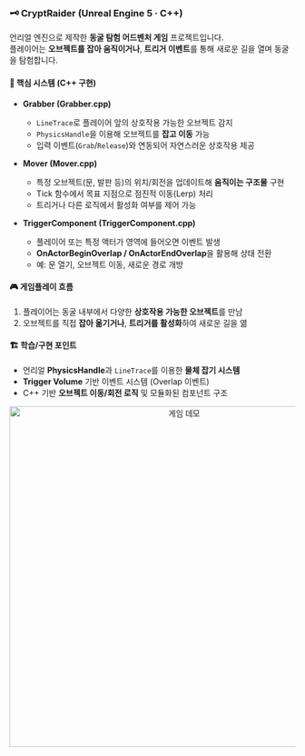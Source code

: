 ### 🗝️ CryptRaider (Unreal Engine 5 · C++)

언리얼 엔진으로 제작한 **동굴 탐험 어드벤처 게임** 프로젝트입니다.  
플레이어는 **오브젝트를 잡아 움직이거나**, **트리거 이벤트**를 통해 새로운 길을 열며 동굴을 탐험합니다.  

#### 🧩 핵심 시스템 (C++ 구현)

- **Grabber (Grabber.cpp)**  
  - `LineTrace`로 플레이어 앞의 상호작용 가능한 오브젝트 감지  
  - `PhysicsHandle`을 이용해 오브젝트를 **잡고 이동** 가능  
  - 입력 이벤트(`Grab`/`Release`)와 연동되어 자연스러운 상호작용 제공  

- **Mover (Mover.cpp)**  
  - 특정 오브젝트(문, 발판 등)의 위치/회전을 업데이트해 **움직이는 구조물** 구현  
  - Tick 함수에서 목표 지점으로 점진적 이동(Lerp) 처리  
  - 트리거나 다른 로직에서 활성화 여부를 제어 가능  

- **TriggerComponent (TriggerComponent.cpp)**  
  - 플레이어 또는 특정 액터가 영역에 들어오면 이벤트 발생  
  - **OnActorBeginOverlap / OnActorEndOverlap**을 활용해 상태 전환  
  - 예: 문 열기, 오브젝트 이동, 새로운 경로 개방  

#### 🎮 게임플레이 흐름
1. 플레이어는 동굴 내부에서 다양한 **상호작용 가능한 오브젝트**를 만남  
2. 오브젝트를 직접 **잡아 옮기거나**, **트리거를 활성화**하여 새로운 길을 엶  


#### 🏗️ 학습/구현 포인트
- 언리얼 **PhysicsHandle**과 `LineTrace`를 이용한 **물체 잡기 시스템**  
- **Trigger Volume** 기반 이벤트 시스템 (Overlap 이벤트)  
- C++ 기반 **오브젝트 이동/회전 로직** 및 모듈화된 컴포넌트 구조

<p align="center">
  <img src="https://github.com/user-attachments/assets/10e164e5-8870-4e04-841a-966cd78917a6" width="600" alt="게임 데모" />
</p>



